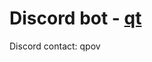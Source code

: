 # Discord bot - [qt](https://discord.com/application-directory/1298710630995595297)
Discord contact: qpov
